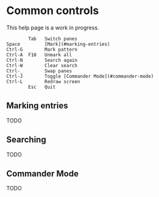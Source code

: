 # Common controls

This help page is a work in progress.

            Tab   Switch panes
    Space         [Mark](#marking-entries)
    Ctrl-G        Mark pattern
    Ctrl-A  F10   Unmark all
    Ctrl-N        Search again
    Ctrl-W        Clear search
    Ctrl-_        Swap panes
    Ctrl-J        Toggle [Commander Mode](#commander-mode)
    Ctrl-L        Redraw screen
            Esc   Quit

## Marking entries

TODO

## Searching

TODO

## Commander Mode

TODO
